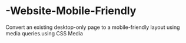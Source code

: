 # -Website-Mobile-Friendly
Convert an existing desktop-only page to a mobile-friendly layout using media  queries.using CSS Media
